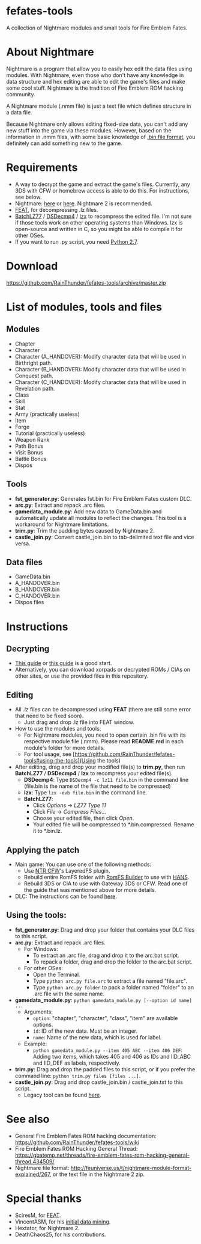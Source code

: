 # fefates-tools
A collection of Nightmare modules and small tools for Fire Emblem Fates.

# About Nightmare
Nightmare is a program that allow you to easily hex edit the data files using modules. With Nightmare, even those who don't have any knowledge in data structure and hex editing are able to edit the game's files and make some cool stuff. Nightmare is the tradition of Fire Emblem ROM hacking community.

A Nightmare module (.nmm file) is just a text file which defines structure in a data file.

Because Nightmare only allows editing fixed-size data, you can't add any new stuff into the game via these modules. However, based on the information in .nmm files, with some basic knowledge of [.bin file format](https://github.com/RainThunder/fefates-tools/wiki/BIN-(File-Format)), you definitely can add something new to the game.

# Requirements
* A way to decrypt the game and extract the game's files. Currently, any 3DS with CFW or homebrew access is able to do this. For instructions, see below.
* Nightmare: [here](http://serenesforest.net/forums/index.php?showtopic=26737) or [here](http://www.romhacking.net/utilities/610/). Nightmare 2 is recommended.
* [FEAT](https://github.com/SciresM/FEAT/releases), for decompressing .lz files.
* [BatchLZ77](http://filetrip.net/nds-downloads/utilities/download-batchlz77-1-3-f11736.html) / [DSDecmp4](http://www.romhacking.net/utilities/789/) / [lzx](http://www.romhacking.net/utilities/826/) to recompress the edited file. I'm not sure if those tools work on other operating systems than Windows. lzx is open-source and written in C, so you might be able to compile it for other OSes.
* If you want to run .py script, you need [Python 2.7](https://www.python.org/download).

# Download
https://github.com/RainThunder/fefates-tools/archive/master.zip

# List of modules, tools and files
## Modules
* Chapter
* Character
* Character (A_HANDOVER): Modify character data that will be used in Birthright path.
* Character (B_HANDOVER): Modify character data that will be used in Conquest path.
* Character (C_HANDOVER): Modify character data that will be used in Revelation path.
* Class
* Skill
* Stat
* Army (practically useless)
* Item
* Forge
* Tutorial (practically useless)
* Weapon Rank
* Path Bonus
* Visit Bonus
* Battle Bonus
* Dispos

## Tools
* **fst_generator.py**: Generates fst.bin for Fire Emblem Fates custom DLC.
* **arc.py**: Extract and repack .arc files.
* **gamedata_module.py**: Add new data to GameData.bin and automatically update all modules to reflect the changes. This tool is a workaround for Nightmare limitations.
* **trim.py**: Trim the padding bytes caused by Nightmare 2.
* **castle_join.py**: Convert castle_join.bin to tab-delimited text file and vice versa.

## Data files
* GameData.bin
* A_HANDOVER.bin
* B_HANDOVER.bin
* C_HANDOVER.bin
* Dispos files

# Instructions
## Decrypting
* [This guide](https://github.com/ihaveamac/3DS-rom-tools/wiki) or [this guide](http://gbatemp.net/threads/383055/) is a good start.
* Alternatively, you can download xorpads or decrypted ROMs / CIAs on other sites, or use the provided files in this repository.

## Editing
* All *.lz* files can be decompressed using **FEAT** (there are still some error that need to be fixed soon).
  * Just drag and drop .lz file into FEAT window.
* How to use the modules and tools:
  * For Nightmare modules, you need to open certain .bin file with its respective module file (.nmm). Please read **README.md** in each module's folder for more details.
  * For tool usage, see [https://github.com/RainThunder/fefates-tools#using-the-tools](Using the tools)
* After editing, drag and drop your modified file(s) to **trim.py**, then run **BatchLZ77** / **DSDecmp4** / **lzx** to recompress your edited file(s).
  * **DSDecmp4**: Type `DSDecmp4 -c lz11 file.bin` in the command line (file.bin is the name of the file that need to be compressed)
  * **lzx**: Type `lzx -evb file.bin` in the command line.
  * **BatchLZ77**:
    * Click *Options* -> *LZ77 Type 11*
    * Click *File* -> *Compress Files...*
    * Choose your edited file, then click *Open*.
    * Your edited file will be compressed to *.bin.compressed. Rename it to *.bin.lz.
  
## Applying the patch
* Main game: You can use one of the following methods:
  * Use [NTR CFW](https://github.com/44670/BootNTR/releases)'s LayeredFS plugin.
  * Rebuild entire RomFS folder with [RomFS Builder](https://github.com/SciresM/RomFS-Builder/releases) to use with [HANS](https://smealum.github.io/3ds).
  * Rebuild 3DS or CIA to use with Gateway 3DS or CFW. Read one of the guide that was mentioned above for more details.
* DLC: The instructions can be found [here](http://gbatemp.net/threads/397560/page-5#post-5906138).

## Using the tools:
* **fst_generator.py**: Drag and drop your folder that contains your DLC files to this script.
* **arc.py**: Extract and repack .arc files.
  * For Windows:
    * To extract an .arc file, drag and drop it to the arc.bat script.
    * To repack a folder, drag and drop the folder to the arc.bat script.
  * For other OSes:
    * Open the Terminal.
	* Type `python arc.py file.arc` to extract a file named "file.arc".
	* Type `python arc.py folder` to pack a folder named "folder" to an .arc file with the same name.
* **gamedata_module.py**: `python gamedata_module.py [--option id name] ...`
  * Arguments:
	* `option`: "chapter", "character", "class", "item" are available options.
	* `id`: ID of the new data. Must be an integer.
	* `name`: Name of the new data, which is used for label.
  * Example:
    * `python gamedata_module.py --item 405 ABC --item 406 DEF`: Adding two items, which takes 405 and 406 as IDs and IID_ABC and IID_DEF as labels, respectively.
* **trim.py**: Drag and drop the padded files to this script, or if you prefer the command line: `python trim.py files [files ...]`.
* **castle_join.py**: Drag and drop castle_join.bin / castle_join.txt to this script.
  * Legacy tool can be found [here](https://gist.github.com/RainThunder/e547462df8bfdcc3cc5af0786a74f6ee).

# See also
* General Fire Emblem Fates ROM hacking documentation: https://github.com/RainThunder/fefates-tools/wiki
* Fire Emblem Fates ROM Hacking General Thread: https://gbatemp.net/threads/fire-emblem-fates-rom-hacking-general-thread.434509/
* Nightmare file format: http://feuniverse.us/t/nightmare-module-format-explained/267, or the text file in the Nightmare 2 zip.

# Special thanks
* SciresM, for [FEAT](https://github.com/SciresM/FEAT).
* VincentASM, for his [initial data mining](http://serenesforest.net/fire-emblem-fates).
* Hextator, for Nightmare 2.
* DeathChaos25, for his contributions.
